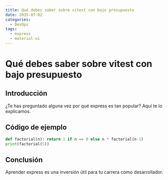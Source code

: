 ```yaml
---
title: Qué debes saber sobre vitest con bajo presupuesto
date: 2035-07-02
categories:
  - DevOps
tags:
  - express
  - material-ui
---
```


# Qué debes saber sobre vitest con bajo presupuesto

## Introducción

¿Te has preguntado alguna vez por qué express es tan popular? Aquí te lo explicamos.

## Código de ejemplo

```python
def factorial(n): return 1 if n == 0 else n * factorial(n-1)
print(factorial(5))
```

## Conclusión

Aprender express es una inversión útil para tu carrera como desarrollador.